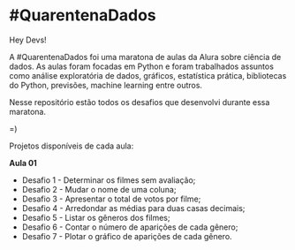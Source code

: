 # #QuarentenaDados
 
 Hey Devs!

A #QuarentenaDados foi uma maratona de aulas da Alura sobre ciência de dados. As aulas foram focadas em Python e foram trabalhados assuntos como análise exploratória de dados, gráficos, estatística prática, bibliotecas do Python, previsões, machine learning entre outros.

Nesse repositório estão todos os desafios que desenvolvi durante essa maratona.

=)

Projetos disponíveis de cada aula:

**Aula 01**
- Desafio 1 - Determinar os filmes sem avaliação;
- Desafio 2 - Mudar o nome de uma coluna;
- Desafio 3 - Apresentar o total de votos por filme;
- Desafio 4 - Arredondar as médias para duas casas decimais;
- Desafio 5 - Listar os gêneros dos filmes;
- Desafio 6 - Contar o número de aparições de cada gênero;
- Desafio 7 - Plotar o gráfico de aparições de cada gênero.         
